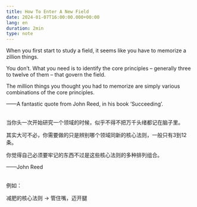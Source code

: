 ```yaml
---
title: How To Enter A New Field
date: 2024-01-07T16:00:00.000+00:00
lang: en
duration: 2min
type: note
---
```


When you first start to study a field, it seems like you have to memorize a zillion things.

You don’t. What you need is to identify the core principles – generally three to twelve of them – that govern the field.

The million things you thought you had to memorize are simply various combinations of the core principles.

——A fantastic quote from John Reed, in his book ‘Succeeding’.

<br />
当你头一次开始研究一个领域的时候，似乎不得不把万千头绪都记在脑子里。

其实大可不必，你需要做的只是辨别哪个领域同新的核心法则，一般只有3到12条。

你觉得自己必须要牢记的东西不过是这些核心法则的多种排列组合。

——John Reed

<br />
例如：

减肥的核心法则 -> 管住嘴，迈开腿
